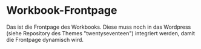# Workbook-Frontpage
Das ist die Frontpage des Workbooks. Diese muss noch in das Wordpress (siehe Repository des Themes "twentyseventeen") integriert werden, damit die Frontpage dynamisch wird.
